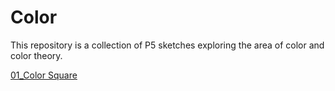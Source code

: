 # Color

This repository is a collection of P5 sketches exploring the area of color and color theory.

[01_Color Square](/01_colorSquare)
